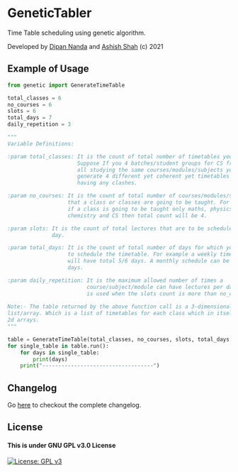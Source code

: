# GeneticTabler
Time Table scheduling using genetic algorithm.

Developed by [Dipan Nanda](https://github.com/themagicalmammal) and [Ashish Shah](https://github.com/ash-R2D2) (c) 2021

## Example of Usage

```python
from genetic import GenerateTimeTable

total_classes = 6
no_courses = 6
slots = 6
total_days = 7
daily_repetition = 3

"""
Variable Definitions:

:param total_classes: It is the count of total number of timetables you want. 
                      Suppose If you 4 batches/student groups for CS freshmen
                      all studying the same courses/modules/subjects you can 
                      generate 4 different yet coherent yet timetables without 
                      having any clashes.

:param no_courses: It is the count of total number of courses/modules/subjects 
                   that a class or classes are going to be taught. For example 
                   if a class is going to be taught only maths, physics, 
                   chemistry and CS then total count will be 4.

:param slots: It is the count of total lectures that are to be scheduled each 
              day. 

:param total_days: It is the count of total number of days for which you want 
                   to schedule the timetable. For example a weekly timetable 
                   will have total 5/6 days. A monthly schedule can be of 25 
                   days.

:param daily_repetition: It is the maximum allowed number of times a 
                         course/subject/module can have lectures per day. It 
                         is used when the slots count is more than no_courses.
                         
Note:- The table returned by the above function call is a 3-dimensional 
list/array. Which is a list of timetables for each class which in itself are 
2d arrays.
"""

table = GenerateTimeTable(total_classes, no_courses, slots, total_days, daily_repetition)
for single_table in table.run():
    for days in single_table:
        print(days)
    print("-----------------------------------")


```

## Changelog
Go [here](https://github.com/themagicalmammal/genetictabler/blob/default/CHANGELOG.md) to checkout the complete changelog.

## License
#### This is under GNU GPL v3.0 License
[![License: GPL v3](https://img.shields.io/badge/License-GPLv3-blue.svg)](https://github.com/themagicalmammal/genetictabler/blob/default/LICENSE)
